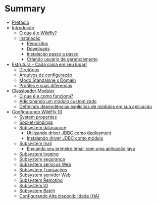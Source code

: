 # Summary

* [Prefácio](README.md)
* [Introdução](introducao.md)
    * [O que é o Wildfly?](o_que_e_wildfly.md)
    * [Instalação](instalacao.md)
        * [Requisitos](instalacao/requisitos.md)
        * [Downloads](instalacao/downloads.md)
        * [Instalação passo a passo](instalacao/instalacao_passo_a_passo.md)
        * [Criando usuário de gerenciamento](instalacao/criando_usuario_de_gerenciamento.md)
* [Estrutura - Cada coisa em seu lugar!](estrutura_-_cada_coisa_em_seu_lugar.md)
    * [Diretórios](estrutura/diretorios.md)
    * [Arquivos de configuração](estrutura/arquivos_de_configuracao.md)
    * [Modo Standalone x Domain](estrutura/modo_standalone_x_domain.md)
    * [Profiles e suas diferenças](estrutura/profiles_e_suas_diferencas.md)
* [Classloader Modular](classloader/introducao.md)
    * [O que é e como funciona?](classloader/como_funciona.md)
    * [Adicionando um módulo customizado](classloader/modulo_customizado.md)
    * [Definindo dependências explícitas de módulos em sua aplicação](classloader/dependencias_explicitas.md)
* [Configurando WildFly 10](configuracao/configurando_wildfly_10.md)
    * [System properties](configuracao/system-properties/gerenciando_system_properties.md)
    * [Socket-bindings](configuracao/socket-binding/socket-bindings.md)
    * [Subsystem datasource](configuracao/datasource/configurando_data_sources.md)
        * [Utilizando driver JDBC como deployment](configuracao/datasource/utilizando_driver_jdbc_como_deployment.md)
        * [Instalando driver JDBC como módulo](configuracao/datasource/instalando_driver_jdbc_como_modulo.md)
    * [Subsystem mail](configuracao/mail/configurando_envio_de_email.md)
        * [Enviando seu primeiro email com uma aplicação java](configuracao/mail/enviando_seu_primeiro_email_com_uma_aplicacao_java.md)
    * [Subsystem logging](configuracao/logging/configurando_o_subsystem_logging.md)
    * [Subsystem segurança]()
    * [Subsystem serviços Web]()
    * [Subsystem Transações]()
    * [Subsystem servidor Web]()
    * [Subsystem Remoting]()
    * [Subsystem IO]()
    * [Subsystem Batch]()
    * [Configurando Alta disponibilidade (HA)]()
